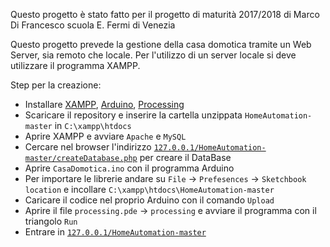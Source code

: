 Questo progetto è stato fatto per il progetto di maturità 2017/2018 di Marco Di Francesco scuola E. Fermi di Venezia

Questo progetto prevede la gestione della casa domotica tramite un Web Server, sia remoto che locale.
Per l'utilizzo di un server locale si deve utilizzare il programma XAMPP.

Step per la creazione:
* Installare [XAMPP](https://www.apachefriends.org/download.html), [Arduino](https://www.arduino.cc/en/Main/Software), [Processing](https://processing.org/download)
* Scaricare il repository e inserire la cartella unzippata `HomeAutomation-master` in `C:\xampp\htdocs`
* Aprire XAMPP e avviare `Apache` e `MySQL`
* Cercare nel browser l'indirizzo [`127.0.0.1/HomeAutomation-master/createDatabase.php`](127.0.0.1/HomeAutomation-master/createDatabase.php) per creare il DataBase
* Aprire `CasaDomotica.ino` con il programma Arduino
* Per importare le librerie andare su `File` →  `Prefesences` → `Sketchbook location` e incollare `C:\xampp\htdocs\HomeAutomation-master`
* Caricare il codice nel proprio Arduino con il comando `Upload`
* Aprire il file `processing.pde` → `processing` e avviare il programma con il triangolo `Run`
* Entrare in [`127.0.0.1/HomeAutomation-master`](127.0.0.1/HomeAutomation-master/)
